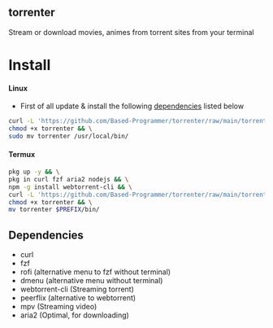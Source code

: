 ## torrenter
Stream or download movies, animes from torrent sites from your terminal

# Install

#### Linux
- First of all update & install the following [dependencies](#Dependencies) listed below

````sh
curl -L 'https://github.com/Based-Programmer/torrenter/raw/main/torrenter' -O && \
chmod +x torrenter && \
sudo mv torrenter /usr/local/bin/
````

#### Termux

```sh
pkg up -y && \
pkg in curl fzf aria2 nodejs && \
npm -g install webtorrent-cli && \
curl -L 'https://github.com/Based-Programmer/torrenter/raw/main/torrenter' -O && \
chmod +x torrenter && \
mv torrenter $PREFIX/bin/
```
## Dependencies

- curl
- fzf
- rofi (alternative menu to fzf without terminal)
- dmenu (alternative menu without terminal)
- webtorrent-cli (Streaming torrent)
- peerflix (alternative to webtorrent)
- mpv (Streaming video)
- aria2 (Optimal, for downloading)
